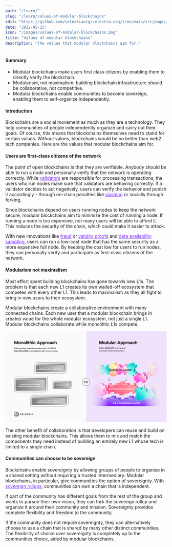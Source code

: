 ```yaml
---
path: "/learn/"
slug: "/learn/values-of-modular-blockchains"
edit: "https://github.com/celestiaorg/celestia.org/tree/main/src/pages/markdown-pages/learn/values-of-modular-blockchains.md"
date: "2022-05-15"
icon: "/images/values-of-modular-blockchains.png"
title: "Values of modular blockchains"
description: "The values that modular blockchains aim for."
---
```


<head>
  <meta name="twitter:card" content="summary_large_image">
  <meta name="twitter:site" content="@CelestiaOrg">
  <meta name="twitter:creator" content="@likebeckett">
  <meta name="twitter:title" content="Values of Modular Blockchains">
  <meta name="twitter:description" content="Blockchains are a social movement as much as they are a technology. Without values, blockchains would be no better than web2 tech companies. Here are the values that modular blockchains aim for.">
  <meta name="twitter:image" content="https://raw.githubusercontent.com/alex-beckett/celestia.org/values-of-modular-article-addition/src/pages/markdown-pages/learn/images/values-of-modular-twitter-card.png">
<head/>

#### Summary
* Modular blockchains make users first class citizens by enabling them to directly verify the blockchain.
* Modularism, not maximalism: building blockchain infrastructure should be collaborative, not competitive.
* Modular blockchains enable communities to become sovereign, enabling them to self-organize independently.


#### Introduction

Blockchains are a social movement as much as they are a technology. They help communities of people independently organize and carry out their goals. Of course, this means that blockchains themselves need to stand for certain values. Without values, blockchains would be no better than web2 tech companies. Here are the values that modular blockchains aim for.

#### Users are first-class citizens of the network

The point of open blockchains is that they are verifiable. Anybody should be able to run a node and personally verify that the network is operating correctly. While <a href="https://celestia.org/glossary/validator" target="_blank" rel="noopener noreferrer" style="color:#7B2BF9;">validators</a> are responsible for processing transactions, the users who run nodes make sure that validators are behaving correctly. If a validator decides to act negatively, users can verify the behavior and punish it accordingly - through on-chain penalties like <a href="https://celestia.org/glossary/slashing" target="_blank" rel="noopener noreferrer" style="color:#7B2BF9;">slashing</a> or socially through forking.

Since blockchains depend on users running nodes to keep the network secure, modular blockchains aim to minimize the cost of running a node. If running a node is too expensive, not many users will be able to afford it. This reduces the security of the chain, which could make it easier to attack.

With new innovations like <a href="https://celestia.org/glossary/state-transition-fraud-proof/" target="_blank" rel="noopener noreferrer" style="color:#7B2BF9;">fraud</a> or <a href="https://celestia.org/glossary/validity-proof/" target="_blank" rel="noopener noreferrer" style="color:#7B2BF9;">validity proofs</a> and <a href="https://celestia.org/glossary/data-availability-sampling/" target="_blank" rel="noopener noreferrer" style="color:#7B2BF9;">data availability sampling</a>, users can run a low-cost node that has the same security as a more expensive full node. By keeping the cost low for users to run nodes, they can personally verify and participate as first-class citizens of the network.

#### Modularism not maximalism

Most effort spent building blockchains has gone towards new L1s. The problem is that each new L1 creates its own walled-off ecosystem that competes with every other L1. This leads to maximalism as they all fight to bring in new users to their ecosystem.

Modular blockchains create a collaborative environment with many connected chains. Each new user that a modular blockchain brings in creates value for the whole modular ecosystem, not just a single L1. Modular blockchains collaborate while monolithic L1s compete.

![GATSBY_EMPTY_ALT](./images/Monolithic-Modular-Aproach.png)

The other benefit of collaboration is that developers can reuse and build on existing modular blockchains. This allows them to mix and match the components they need instead of building an entirely new L1 whose tech is limited to a single chain.

#### Communities can choose to be sovereign

Blockchains enable sovereignty by allowing groups of people to organize in a shared setting without requiring a trusted intermediary. Modular blockchains, in particular, give communities the option of sovereignty. With <a href="https://celestia.org/glossary/sovereign-rollup" target="_blank" rel="noopener noreferrer" style="color:#7B2BF9;">sovereign rollups</a>, communities can own a chain that is independent.

If part of the community has different goals from the rest of the group and wants to pursue their own vision, they can fork the sovereign rollup and organize it around their community and mission. Sovereignty provides complete flexibility and freedom to the community.

If the community does not require sovereignty, they can alternatively choose to use a chain that is shared by many other distinct communities. The flexibility of choice over sovereignty is completely up to the communities choice, aided by modular blockchains.
